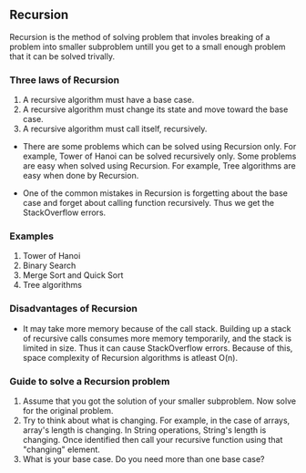 ## Recursion

Recursion is the method of solving problem that involes breaking of a problem into smaller subproblem untill you get to a small enough problem that it can be solved trivally. 

### Three laws of Recursion

1. A recursive algorithm must have a base case.
2. A recursive algorithm must change its state and move toward the base case. 
3. A recursive algorithm must call itself, recursively.

* There are some problems which can be solved using Recursion only. For example, Tower of Hanoi can be solved recursively only. Some problems are easy when solved using Recursion. For example, Tree algorithms are easy when done by Recursion. 

* One of the common mistakes in Recursion is forgetting about the base case and forget about calling function recursively. Thus we get the StackOverflow errors.

### Examples

1. Tower of Hanoi
2. Binary Search
3. Merge Sort and Quick Sort
4. Tree algorithms

### Disadvantages of Recursion

* It may take more memory because of the call stack. Building up a stack of recursive calls consumes more memory temporarily, and the stack is limited in size. Thus it can cause StackOverflow errors. Because of this, space complexity of Recursion algorithms is atleast O(n).

### Guide to solve a Recursion problem

1. Assume that you got the solution of your smaller subproblem. Now solve for the original problem. 
2. Try to think about what is changing. For example, in the case of arrays, array's length is changing. In String operations, String's length is changing. Once identified then call your recursive function using that "changing" element. 
3. What is your base case. Do you need more than one base case?
